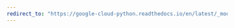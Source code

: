 ```yaml
---
redirect_to: "https://google-cloud-python.readthedocs.io/en/latest/_modules/google/cloud/logging/handlers/transports/sync.html"
---
```

